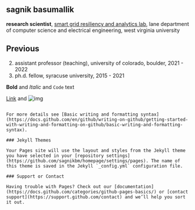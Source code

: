 ## sagnik basumallik

**research scientist**,
[smart grid resiliency and analytics lab](https://resilientpowergrid.ai/index.html),
lane department of computer science and electrical engineering,
west virginia university


## Previous 

2. assistant professor (teaching), university of colorado, boulder, 2021 - 2022
3. ph.d. fellow, syracuse university, 2015 - 2021

**Bold** and _Italic_ and `Code` text

[Link](url) and ![img](/sagnikbm/homepage/Basumallik_Sagnik_h.png)
```

For more details see [Basic writing and formatting syntax](https://docs.github.com/en/github/writing-on-github/getting-started-with-writing-and-formatting-on-github/basic-writing-and-formatting-syntax).

### Jekyll Themes

Your Pages site will use the layout and styles from the Jekyll theme you have selected in your [repository settings](https://github.com/sagnikbm/homepage/settings/pages). The name of this theme is saved in the Jekyll `_config.yml` configuration file.

### Support or Contact

Having trouble with Pages? Check out our [documentation](https://docs.github.com/categories/github-pages-basics/) or [contact support](https://support.github.com/contact) and we’ll help you sort it out.
